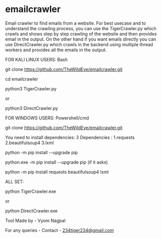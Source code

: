 # emailcrawler
Email crawler to find emails from a website.
For best usecase and to understand the crawling process, you can use the TigerCrawler.py which crawls and shows step by step crawling of the website and then provides email in the output.
On the other hand if you want emails directly you can use DirectCrawler.py which crawls in the backend using multiple thread workers and provides all the emails in the output.

FOR KALI LINUX USERS: Bash

git clone https://github.com/TheWildEye/emailcrawler.git

cd emailcrawler

python3 TigerCrawler.py

or

python3 DirectCrawler.py

FOR WINDOWS USERS: Powershell/cmd

git clone https://github.com/TheWildEye/emailcrawler.git

You need to install dependencies:
3 Dependencies :
1.requests
2.beautifulsoup4
3.lxml

python -m pip install --upgrade pip

python.exe -m pip install --upgrade pip (if it asks)

python -m pip install requests beautifulsoup4 lxml

ALL SET:

python TigerCrawler.exe

or

python DirectCrawler.exe


Tool Made by - Vyom Nagpal

For any queries - Contact - 234tiger234@gmail.com

